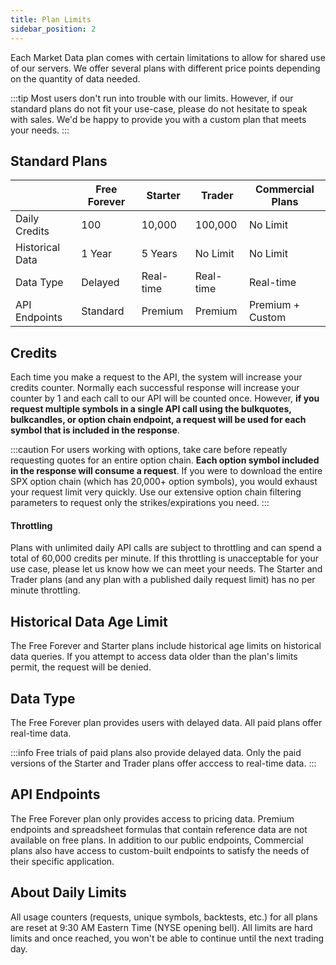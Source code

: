 ```yaml
---
title: Plan Limits
sidebar_position: 2
---
```


Each Market Data plan comes with certain limitations to allow for shared use of our servers. We offer several plans with different price points depending on the quantity of data needed.

:::tip
Most users don't run into trouble with our limits. However, if our standard plans do not fit your use-case, please do not hesitate to speak with sales. We'd be happy to provide you with a custom plan that meets your needs.
:::

## Standard Plans

|                       | Free Forever | Starter   | Trader    | Commercial Plans |
|-----------------------|--------------|-----------|-----------|------------------|
| Daily Credits         | 100          | 10,000    | 100,000   | No Limit         |
| Historical Data       | 1 Year       | 5 Years   | No Limit  | No Limit         |
| Data Type             | Delayed      | Real-time | Real-time | Real-time        |
| API Endpoints         | Standard     | Premium   | Premium   | Premium + Custom |

## Credits
Each time you make a request to the API, the system will increase your credits counter. Normally each successful response will increase your counter by 1 and each call to our API will be counted once. However, **if you request multiple symbols in a single API call using the bulkquotes, bulkcandles, or option chain endpoint, a request will be used for each symbol that is included in the response**. 

:::caution 
For users working with options, take care before repeatly requesting quotes for an entire option chain. **Each option symbol included in the response will consume a request**. If you were to download the entire SPX option chain (which has 20,000+ option symbols), you would exhaust your request limit very quickly. Use our extensive option chain filtering parameters to request only the strikes/expirations you need. 
:::

#### Throttling

Plans with unlimited daily API calls are subject to throttling and can spend a total of 60,000 credits per minute. If this throttling is unacceptable for your use case, please let us know how we can meet your needs. The Starter and Trader plans (and any plan with a published daily request limit) has no per minute throttling.

## Historical Data Age Limit

The Free Forever and Starter plans include historical age limits on historical data queries. If you attempt to access data older than the plan's limits permit, the request will be denied.

## Data Type

The Free Forever plan provides users with delayed data. All paid plans offer real-time data.

:::info
Free trials of paid plans also provide delayed data. Only the paid versions of the Starter and Trader plans offer acccess to real-time data.
:::

## API Endpoints

The Free Forever plan only provides access to pricing data. Premium endpoints and spreadsheet formulas that contain reference data are not available on free plans. In addition to our public endpoints, Commercial plans also have access to custom-built endpoints to satisfy the needs of their specific application.

## About Daily Limits

All usage counters (requests, unique symbols, backtests, etc.) for all plans are reset at 9:30 AM Eastern Time (NYSE opening bell). All limits are hard limits and once reached, you won't be able to continue until the next trading day.
